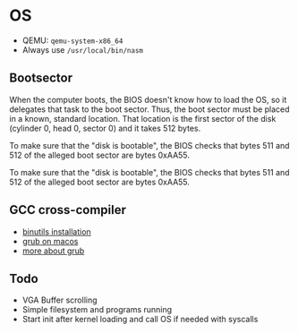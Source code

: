 # OS

* QEMU: `qemu-system-x86_64`
* Always use `/usr/local/bin/nasm`

## Bootsector

When the computer boots, the BIOS doesn't know how to load the OS, so it delegates that task to the boot sector. Thus, the boot sector must be placed in a known, standard location. That location is the first sector of the disk (cylinder 0, head 0, sector 0) and it takes 512 bytes.

To make sure that the "disk is bootable", the BIOS checks that bytes 511 and 512 of the alleged boot sector are bytes 0xAA55.

To make sure that the "disk is bootable", the BIOS checks that bytes 511 and 512 of the alleged boot sector are bytes 0xAA55.

## GCC cross-compiler

* [binutils installation](https://os.phil-opp.com/cross-compile-binutils/)
* [grub on macos](https://github.com/phil-opp/blog_os/issues/55)
* [more about grub](https://gist.github.com/alexander-akhmetov/f0a07f2264047a746907c3cfa182ae81)

## Todo

* VGA Buffer scrolling
* Simple filesystem and programs running
* Start init after kernel loading and call OS if needed with syscalls
